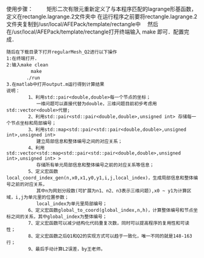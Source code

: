 使用步骤：
　　	矩形二次有限元重新定义了与本程序匹配的lagrange形基函数，
	定义在rectangle.lagrange.2文件夹中
	在运行程序之前要将rectangle.lagrange.2文件夹复制到/usr/local/AFEPack/template/rectangle中　
	然后在/usr/local/AFEPack/template/rectangle打开终端输入
	make
	即可．配置完成．
	
	
	随后在下载目录下打开regularMesh_Q2进行以下操作
	1:在终端打开.
	2:输入make clean
      	　　　make
      	　　./run
	3.在matlab中打开output.m运行得到计算结果
	说明：
  			1、利用std::pair<double,double>每一个节点的坐标；
  			   一维问题可以直接代替为double，三维问题目前初步考虑用std::vector<double>代替;
  			2、利用std::pair<std::pair<double,double>,unsigned int> 存储每一个节点坐标和局部编号；
  			3、利用std::map<std::pair<std::pair<double,double>,unsigned int>,unsigned int> 
  			   建立局部信息和整体编号之间的对应关系；
  			4、利用std::vector<std::map<std::pair<std::pair<double,double>,unsigned int>,unsigned int> >
  			   存储所有单元局部信息和整体编号之前的对应关系等信息；
  			5、定义宏函数local_coord_index_gen(n,x0,x1,y0,y1,i,j,local_index)，生成局部信息和整体编号之前的对应关系，
  			   其中n为网划分段数(可扩展为n1、n2、n3表示三维问题),x0 ~ y1为计算区域，i,j为单元里的位置参数；
  			   local_index为单元里局部编号；
  			6、定义宏函数global_to_coord(global_index,n,h)，计算整体编号和节点坐标之间的关系，其中global_index为整体编号；
  			7、定义宏函数可以减少结构化代码重复次数，同时可以提高程序的复用性和可读性；
  			8、定义宏函数之后Q1和Q2的实现方式可以趋于一致化，唯一不同的就是148-163行；
   			9、最后手动计算L2误差，by王老师。
